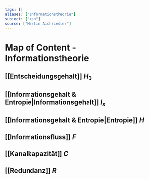 ```yaml
---
tags: []
aliases: ["Informationstheorie"]
subject: ["ksn"]
source: ["Martin Aichriedler"]
---
```


# Map of Content - Informationstheorie
## [[Entscheidungsgehalt]] $H_{0}$
## [[Informationsgehalt & Entropie|Informationsgehalt]] $I_{x}$
## [[Informationsgehalt & Entropie|Entropie]] $H$
## [[Informationsfluss]] $F$
## [[Kanalkapazität]] $C$
## [[Redundanz]] $R$
